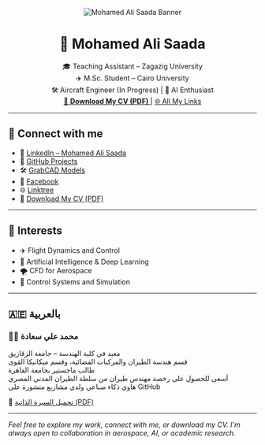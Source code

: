 <p align="center">
  <img src="https://your-cover-image-link.com/banner.png" alt="Mohamed Ali Saada Banner" style="max-width:100%;" />
</p>

<h1 align="center">👋 Mohamed Ali Saada</h1>

<p align="center">
🎓 Teaching Assistant – Zagazig University <br>
✈️ M.Sc. Student – Cairo University <br>
🛠️ Aircraft Engineer (In Progress) | 🤖 AI Enthusiast <br>
<a href="https://drive.google.com/file/d/1Ach-eZHbA6Q3Z7JDZ8Vhqewvpq4GMmoa/view">
  📄 <b>Download My CV (PDF)</b>
</a> | 
<a href="https://linktr.ee/Mohamed_Ali_Saada">
  🌐 All My Links
</a>
</p>

---

## 🔗 Connect with me

- 💼 [LinkedIn – Mohamed Ali Saada](https://www.linkedin.com/in/mohamed-ali-saada-b98859302)
- 🧠 [GitHub Projects](https://github.com/MohamedAliSaada)
- 🛠️ [GrabCAD Models](https://grabcad.com/mohamed.ali.saada-1/models)
- 📘 [Facebook](https://www.facebook.com/share/1KpDUassqd/)
- 🌐 [Linktree](https://linktr.ee/Mohamed_Ali_Saada)
- 📄 [Download My CV (PDF)](https://drive.google.com/file/d/1Ach-eZHbA6Q3Z7JDZ8Vhqewvpq4GMmoa/view)

---

## 🚀 Interests

- ✈️ Flight Dynamics and Control  
- 🧠 Artificial Intelligence & Deep Learning  
- 🌪️ CFD for Aerospace  
- 🔧 Control Systems and Simulation

---

## 🇦🇪 بالعربية

### 👨‍🏫 محمد علي سعادة  
معيد في كلية الهندسة – جامعة الزقازيق  
قسم هندسة الطيران والمركبات الفضائية، وقسم ميكانيكا القوى  
طالب ماجستير بجامعة القاهرة  
أسعى للحصول على رخصة مهندس طيران من سلطة الطيران المدني المصري  
هاوي ذكاء صناعي ولدي مشاريع منشورة على GitHub

📄 [تحميل السيرة الذاتية (PDF)](https://drive.google.com/file/d/1Ach-eZHbA6Q3Z7JDZ8Vhqewvpq4GMmoa/view)

---

*Feel free to explore my work, connect with me, or download my CV. I'm always open to collaboration in aerospace, AI, or academic research.*
